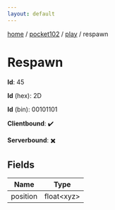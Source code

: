 ```yaml
---
layout: default
---
```


[home](/)  /  [pocket102](/protocol/pocket102)  /  [play](/protocol/pocket102/play)  /  respawn

# Respawn

**Id**: 45

**Id** (hex): 2D

**Id** (bin): 00101101

**Clientbound**: ✔️

**Serverbound**: ✖️

## Fields

Name | Type
---|---
position | float&lt;xyz&gt;
